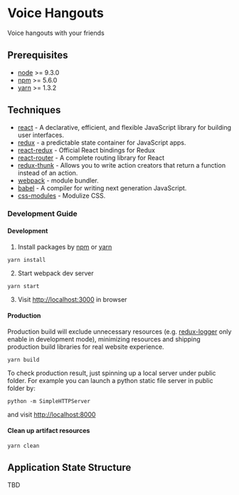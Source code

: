 # Voice Hangouts

Voice hangouts with your friends

## Prerequisites

* [node] >= 9.3.0
* [npm] >= 5.6.0
* [yarn] >= 1.3.2

## Techniques

* [react] - A declarative, efficient, and flexible JavaScript library for building user interfaces.
* [redux] - a predictable state container for JavaScript apps.
* [react-redux] - Official React bindings for Redux
* [react-router] - A complete routing library for React
* [redux-thunk] - Allows you to write action creators that return a function instead of an action.
* [webpack] - module bundler.
* [babel] - A compiler for writing next generation JavaScript.
* [css-modules] - Modulize CSS.

### Development Guide

#### Development

1. Install packages by [npm] or [yarn]

  ```
  yarn install
  ```

2. Start webpack dev server

  ```
  yarn start
  ```

3. Visit <http://localhost:3000> in browser

#### Production

  Production build will exclude unnecessary resources (e.g. [redux-logger] only enable in development mode), minimizing resources and shipping production build libraries for real website experience.

  ```
  yarn build
  ```

  To check production result, just spinning up a local server under public folder. For example you can launch a python static file server in public folder by:

  ```
  python -m SimpleHTTPServer
  ```

  and visit <http://localhost:8000>

#### Clean up artifact resources
  ```
  yarn clean
  ```

## Application State Structure

  TBD

[node]: https://nodejs.org/
[npm]: https://www.npmjs.com/
[yarn]: https://yarnpkg.com/
[react]: https://github.com/facebook/react
[redux]: http://redux.js.org/
[react-redux]: https://github.com/reactjs/react-redux
[react-router]: https://github.com/reactjs/react-router
[redux-thunk]: https://github.com/gaearon/redux-thunk
[webpack]: https://github.com/webpack/webpack
[babel]: https://github.com/babel/babel
[css-modules]: https://github.com/css-modules/css-modules
[redux-logger]: https://github.com/fcomb/redux-logger
